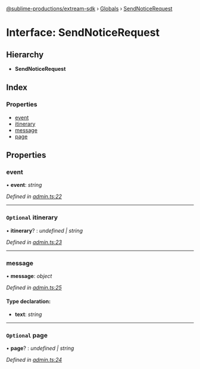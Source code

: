 [@sublime-productions/extream-sdk](../README.md) › [Globals](../globals.md) › [SendNoticeRequest](sendnoticerequest.md)

# Interface: SendNoticeRequest

## Hierarchy

* **SendNoticeRequest**

## Index

### Properties

* [event](sendnoticerequest.md#event)
* [itinerary](sendnoticerequest.md#optional-itinerary)
* [message](sendnoticerequest.md#message)
* [page](sendnoticerequest.md#optional-page)

## Properties

###  event

• **event**: *string*

*Defined in [admin.ts:22](https://github.com/Extream-SaaS/ex-sdk/blob/d73bdfb/src/admin.ts#L22)*

___

### `Optional` itinerary

• **itinerary**? : *undefined | string*

*Defined in [admin.ts:23](https://github.com/Extream-SaaS/ex-sdk/blob/d73bdfb/src/admin.ts#L23)*

___

###  message

• **message**: *object*

*Defined in [admin.ts:25](https://github.com/Extream-SaaS/ex-sdk/blob/d73bdfb/src/admin.ts#L25)*

#### Type declaration:

* **text**: *string*

___

### `Optional` page

• **page**? : *undefined | string*

*Defined in [admin.ts:24](https://github.com/Extream-SaaS/ex-sdk/blob/d73bdfb/src/admin.ts#L24)*
